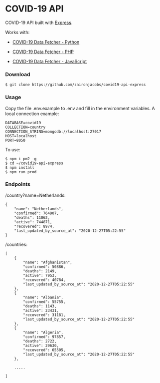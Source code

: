 COVID-19 API
=================
COVID-19 API built with [Express](https://github.com/expressjs/express).

Works with:

- [COVID-19 Data Fetcher - Python](https://github.com/zaironjacobs/covid19-data-fetcher-python)

- [COVID-19 Data Fetcher - PHP](https://github.com/zaironjacobs/covid19-data-fetcher-php)

- [COVID-19 Data Fetcher - JavaScript](https://github.com/zaironjacobs/covid19-data-fetcher-javascript)

### Download
```
$ git clone https://github.com/zaironjacobs/covid19-api-express
```

### Usage
Copy the file .env.example to .env and fill in the environment variables.
A local connection example:
```
DATABASE=covid19
COLLECTION=country
CONNECTION_STRING=mongodb://localhost:27017
HOST=localhost
PORT=8050
```

To use:
```
$ npm i pm2 -g
$ cd ~/covid19-api-express
$ npm install
$ npm run prod
```

### Endpoints

/country?name=Netherlands:
```
{
    "name": "Netherlands",
    "confirmed": 764907,
    "deaths": 11062,
    "active": 744871,
    "recovered": 8974,
    "last_updated_by_source_at": "2020-12-27T05:22:55"
}
```

/countries:
```
[
    {
        "name": "Afghanistan",
        "confirmed": 50886,
        "deaths": 2149,
        "active": 7953,
        "recovered": 40784,
        "last_updated_by_source_at": "2020-12-27T05:22:55"
    },
    {
        "name": "Albania",
        "confirmed": 55755,
        "deaths": 1143,
        "active": 23431,
        "recovered": 31181,
        "last_updated_by_source_at": "2020-12-27T05:22:55"
    },
    {
        "name": "Algeria",
        "confirmed": 97857,
        "deaths": 2722,
        "active": 29630,
        "recovered": 65505,
        "last_updated_by_source_at": "2020-12-27T05:22:55"
    },
    
    .....
    
]
```
